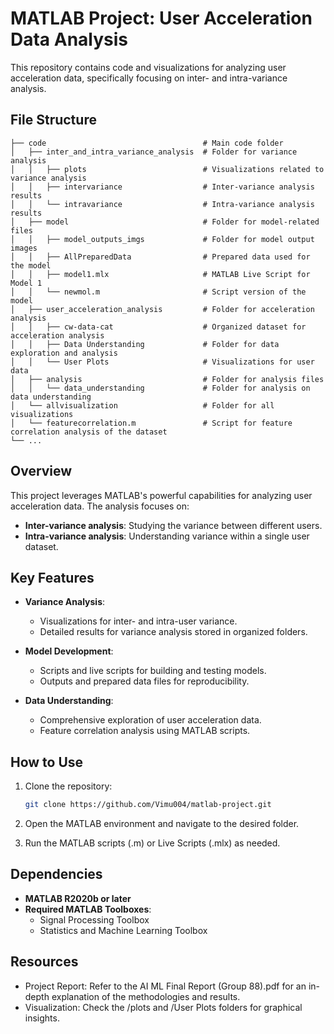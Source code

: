 # MATLAB Project: User Acceleration Data Analysis

This repository contains code and visualizations for analyzing user acceleration data, specifically focusing on inter- and intra-variance analysis.

## File Structure

    ├── code                                   # Main code folder
    │   ├── inter_and_intra_variance_analysis  # Folder for variance analysis
    │   │   ├── plots                          # Visualizations related to variance analysis
    │   │   ├── intervariance                  # Inter-variance analysis results
    │   │   └── intravariance                  # Intra-variance analysis results
    │   ├── model                              # Folder for model-related files
    │   │   ├── model_outputs_imgs             # Folder for model output images
    │   │   ├── AllPreparedData                # Prepared data used for the model
    │   │   ├── model1.mlx                     # MATLAB Live Script for Model 1
    │   │   └── newmol.m                       # Script version of the model
    │   ├── user_acceleration_analysis         # Folder for acceleration analysis
    │   │   ├── cw-data-cat                    # Organized dataset for acceleration analysis
    │   │   ├── Data Understanding             # Folder for data exploration and analysis
    │   │   └── User Plots                     # Visualizations for user data
    │   ├── analysis                           # Folder for analysis files
    │   │   └── data_understanding             # Folder for analysis on data understanding
    │   └── allvisualization                   # Folder for all visualizations
    │   └── featurecorrelation.m               # Script for feature correlation analysis of the dataset
    └── ...

## Overview

This project leverages MATLAB's powerful capabilities for analyzing user acceleration data. The analysis focuses on:
- **Inter-variance analysis**: Studying the variance between different users.
- **Intra-variance analysis**: Understanding variance within a single user dataset.

## Key Features

- **Variance Analysis**:
  - Visualizations for inter- and intra-user variance.
  - Detailed results for variance analysis stored in organized folders.

- **Model Development**:
  - Scripts and live scripts for building and testing models.
  - Outputs and prepared data files for reproducibility.

- **Data Understanding**:
  - Comprehensive exploration of user acceleration data.
  - Feature correlation analysis using MATLAB scripts.

## How to Use
1. Clone the repository:
   ```bash
   git clone https://github.com/Vimu004/matlab-project.git
2. Open the MATLAB environment and navigate to the desired folder.

3. Run the MATLAB scripts (.m) or Live Scripts (.mlx) as needed.

## Dependencies
- **MATLAB R2020b or later**
- **Required MATLAB Toolboxes**:
  - Signal Processing Toolbox
  - Statistics and Machine Learning Toolbox

## Resources
- Project Report: Refer to the AI ML Final Report (Group 88).pdf for an in-depth explanation of the methodologies and results.
- Visualization: Check the /plots and /User Plots folders for graphical insights.  
